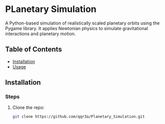 # PLanetary Simulation

A Python-based simulation of realistically scaled planetary orbits using the Pygame library. It applies Newtonian physics to simulate gravitational interactions and planetary motion.

## Table of Contents
- [Installation](#installation)
- [Usage](#usage)

## Installation

### Steps
1. Clone the repo:
   ```bash
   git clone https://github.com/qqr3a/Planetary_Simulation.git
